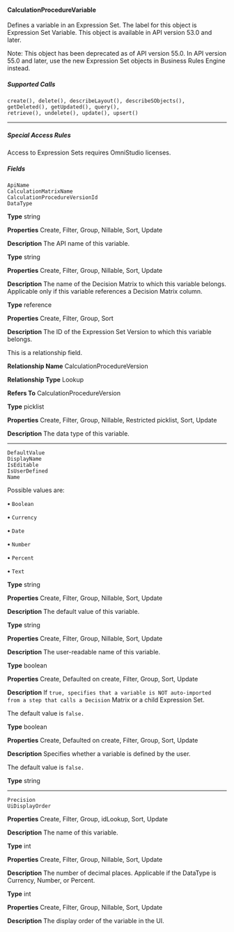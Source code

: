 #### CalculationProcedureVariable

Defines a variable in an Expression Set. The label for this object is Expression Set Variable. This object is available in API version 53.0 and
later.

Note: This object has been deprecated as of API version 55.0. In API version 55.0 and later, use the new Expression Set objects in
Business Rules Engine instead.

##### Supported Calls
```
create(), delete(), describeLayout(), describeSObjects(), getDeleted(), getUpdated(), query(),
retrieve(), undelete(), update(), upsert()

```

-----

##### Special Access Rules

Access to Expression Sets requires OmniStudio licenses.

##### Fields

```
ApiName
CalculationMatrixName
CalculationProcedureVersionId
DataType

```

**Type**
string

**Properties**
Create, Filter, Group, Nillable, Sort, Update

**Description**
The API name of this variable.

**Type**
string

**Properties**
Create, Filter, Group, Nillable, Sort, Update

**Description**
The name of the Decision Matrix to which this variable belongs. Applicable only if this variable
references a Decision Matrix column.

**Type**
reference

**Properties**
Create, Filter, Group, Sort

**Description**
The ID of the Expression Set Version to which this variable belongs.

This is a relationship field.

**Relationship Name**
CalculationProcedureVersion

**Relationship Type**
Lookup

**Refers To**
CalculationProcedureVersion

**Type**
picklist

**Properties**
Create, Filter, Group, Nillable, Restricted picklist, Sort, Update

**Description**
The data type of this variable.


-----

```
DefaultValue
DisplayName
IsEditable
IsUserDefined
Name

```

Possible values are:

**•** `Boolean`

**•** `Currency`

**•** `Date`

**•** `Number`

**•** `Percent`

**•** `Text`

**Type**
string

**Properties**
Create, Filter, Group, Nillable, Sort, Update

**Description**
The default value of this variable.

**Type**
string

**Properties**
Create, Filter, Group, Nillable, Sort, Update

**Description**
The user-readable name of this variable.

**Type**
boolean

**Properties**
Create, Defaulted on create, Filter, Group, Sort, Update

**Description**
If `true, specifies that a variable is NOT auto-imported from a step that calls a Decision`
Matrix or a child Expression Set.

The default value is `false.`

**Type**
boolean

**Properties**
Create, Defaulted on create, Filter, Group, Sort, Update

**Description**
Specifies whether a variable is defined by the user.

The default value is `false.`

**Type**
string


-----

```
Precision
UiDisplayOrder

```

**Properties**
Create, Filter, Group, idLookup, Sort, Update

**Description**
The name of this variable.

**Type**
int

**Properties**
Create, Filter, Group, Nillable, Sort, Update

**Description**
The number of decimal places. Applicable if the DataType is Currency, Number, or Percent.

**Type**
int

**Properties**
Create, Filter, Group, Nillable, Sort, Update

**Description**
The display order of the variable in the UI.

